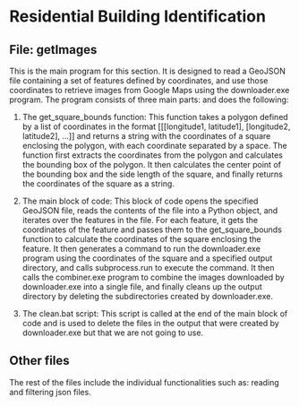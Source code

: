 # Residential Building Identification

## File: getImages
This is the main program for this section. It is designed to read a GeoJSON file containing a set of features defined by coordinates, and use those coordinates to retrieve images from Google Maps using the downloader.exe program. The program consists of three main parts: and does the following:

1. The get_square_bounds function: This function takes a polygon defined by a list of coordinates in the format [[[longitude1, latitude1], [longitude2, latitude2], ...]] and returns a string with the coordinates of a square enclosing the polygon, with each coordinate separated by a space. The function first extracts the coordinates from the polygon and calculates the bounding box of the polygon. It then calculates the center point of the bounding box and the side length of the square, and finally returns the coordinates of the square as a string.

2. The main block of code: This block of code opens the specified GeoJSON file, reads the contents of the file into a Python object, and iterates over the features in the file. For each feature, it gets the coordinates of the feature and passes them to the get_square_bounds function to calculate the coordinates of the square enclosing the feature. It then generates a command to run the downloader.exe program using the coordinates of the square and a specified output directory, and calls subprocess.run to execute the command. It then calls the combiner.exe program to combine the images downloaded by downloader.exe into a single file, and finally cleans up the output directory by deleting the subdirectories created by downloader.exe.

3. The clean.bat script: This script is called at the end of the main block of code and is used to delete the files in the output that were created by downloader.exe but that we are not going to use. 

## Other files
The rest of the files include the individual  functionalities such as: reading and filtering json files. 

